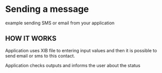 Sending a message
============

example sending SMS or email from your application

HOW IT WORKS
--------------

Application uses XIB file to entering input values and then it is possible to send email or sms to this contact.

Application checks outputs and informs the user about the status